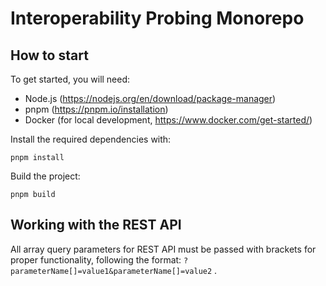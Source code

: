 # Interoperability Probing Monorepo

## How to start

To get started, you will need:

- Node.js (https://nodejs.org/en/download/package-manager)
- pnpm (https://pnpm.io/installation)
- Docker (for local development, https://www.docker.com/get-started/)

Install the required dependencies with:

```
pnpm install
```

Build the project:

```
pnpm build
```

## Working with the REST API

All array query parameters for REST API must be passed with brackets for proper functionality, following the format: `?parameterName[]=value1&parameterName[]=value2` .
